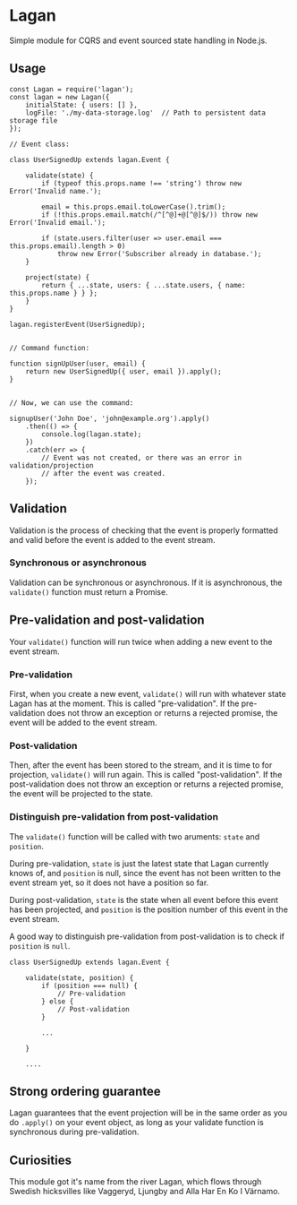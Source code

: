 Lagan
=====

Simple module for CQRS and event sourced state handling in Node.js.


Usage
-----   

```
const Lagan = require('lagan');
const lagan = new Lagan({
    initialState: { users: [] },
    logFile: './my-data-storage.log'  // Path to persistent data storage file
});

// Event class:

class UserSignedUp extends lagan.Event {

    validate(state) {
        if (typeof this.props.name !== 'string') throw new Error('Invalid name.');

        email = this.props.email.toLowerCase().trim();
        if (!this.props.email.match(/^[^@]+@[^@]$/)) throw new Error('Invalid email.');

        if (state.users.filter(user => user.email === this.props.email).length > 0)
            throw new Error('Subscriber already in database.');
    }

    project(state) {
        return { ...state, users: { ...state.users, { name: this.props.name } } };
    }
}

lagan.registerEvent(UserSignedUp);


// Command function:

function signUpUser(user, email) {
    return new UserSignedUp({ user, email }).apply();
}


// Now, we can use the command:

signupUser('John Doe', 'john@example.org').apply()
    .then(() => {
        console.log(lagan.state);
    })
    .catch(err => {
        // Event was not created, or there was an error in validation/projection
        // after the event was created.
    });
```


Validation
----------

Validation is the process of checking that the event is properly formatted and
valid before the event is added to the event stream.

### Synchronous or asynchronous

Validation can be synchronous or asynchronous. If it is asynchronous, the `validate()`
function must return a Promise.



Pre-validation and post-validation
----------------------------------

Your `validate()` function will run twice when adding a new event to the event stream.

### Pre-validation

First, when you create a new event, `validate()` will run with whatever state
Lagan has at the moment. This is called "pre-validation".
If the pre-validation does not throw an exception or returns a rejected promise,
the event will be added to the event stream.

### Post-validation

Then, after the event has been stored to the stream, and it is time to for projection,
`validate()` will run again. This is called "post-validation". 
If the post-validation does not throw an exception or returns a rejected promise,
the event will be projected to the state.

### Distinguish pre-validation from post-validation

The `validate()` function will be called with two aruments: `state` and `position`.

During pre-validation, `state` is just the latest state that Lagan currently knows of,
and `position` is null, since the event has not been written to the event stream yet,
so it does not have a position so far.

During post-validation, `state` is the state when all event before this event has been
projected, and `position` is the position number of this event in the event stream.

A good way to distinguish pre-validation from post-validation is to check if `position`
is `null`.

```
class UserSignedUp extends lagan.Event {

    validate(state, position) {
        if (position === null) {
            // Pre-validation
        } else {
            // Post-validation
        }
        
        ...

    }

    ....
```



Strong ordering guarantee
-------------------------

Lagan guarantees that the event projection will be in the same order as you do `.apply()` on
your event object, as long as your validate function is synchronous during pre-validation.





Curiosities
-----------

This module got it's name from the river Lagan, which flows through Swedish hicksvilles like
Vaggeryd, Ljungby and Alla Har En Ko I Värnamo.


